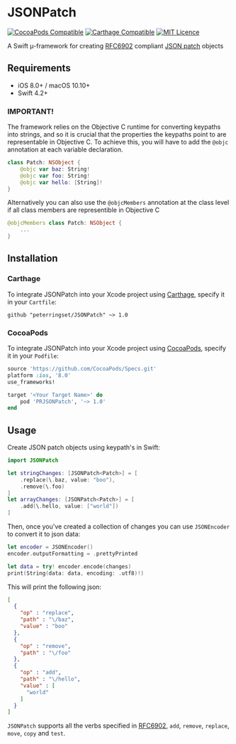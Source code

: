 # JSONPatch
[![CocoaPods Compatible](https://img.shields.io/cocoapods/v/PRJSONPatch.svg)](https://img.shields.io/cocoapods/v/PRJSONPatch.svg)
[![Carthage Compatible](https://img.shields.io/badge/Carthage-compatible-4BC51D.svg?style=flat)](https://github.com/Carthage/Carthage)
[![MIT Licence](https://badges.frapsoft.com/os/mit/mit.svg?v=103)](https://opensource.org/licenses/mit-license.php)

A Swift μ-framework for creating [RFC6902](https://tools.ietf.org/html/rfc6902) compliant [JSON patch](http://jsonpatch.com) objects

## Requirements

- iOS 8.0+ / macOS 10.10+
- Swift 4.2+

### IMPORTANT!

The framework relies on the Objective C runtime for converting keypaths into strings, and so it is crucial that the properties the keypaths point to are representable in Objective C. To achieve this, you will have to add the `@objc` annotation at each variable declaration.

```swift
class Patch: NSObject {
    @objc var baz: String!
    @objc var foo: String!
    @objc var hello: [String]!
}
```

Alternatively you can also use the `@objcMembers` annotation at the class level if all class members are representible in Objective C

```swift
@objcMembers class Patch: NSObject {
	...
}
```

## Installation
### Carthage

To integrate JSONPatch into your Xcode project using [Carthage](https://github.com/Carthage/Carthage), specify it in your `Cartfile`:

```ogdl
github "peterringset/JSONPatch" ~> 1.0
```

### CocoaPods

To integrate JSONPatch into your Xcode project using [CocoaPods](https://cocoapods.org), specify it in your `Podfile`:

```ruby
source 'https://github.com/CocoaPods/Specs.git'
platform :ios, '8.0'
use_frameworks!

target '<Your Target Name>' do
    pod 'PRJSONPatch', '~> 1.0'
end
```

## Usage

Create JSON patch objects using keypath's in Swift:

```swift
import JSONPatch

let stringChanges: [JSONPatch<Patch>] = [
    .replace(\.baz, value: "boo"),
    .remove(\.foo)
]
let arrayChanges: [JSONPatch<Patch>] = [
    .add(\.hello, value: ["world"])
]
```

Then, once you've created a collection of changes you can use `JSONEncoder` to convert it to json data:

```swift
let encoder = JSONEncoder()
encoder.outputFormatting = .prettyPrinted

let data = try! encoder.encode(changes)
print(String(data: data, encoding: .utf8)!)
```

This will print the following json:

```json
[
  {
    "op" : "replace",
    "path" : "\/baz",
    "value" : "boo"
  },
  {
    "op" : "remove",
    "path" : "\/foo"
  },
  {
    "op" : "add",
    "path" : "\/hello",
    "value" : [
      "world"
    ]
  }
]
```

`JSONPatch` supports all the verbs specified in [RFC6902](https://tools.ietf.org/html/rfc6902), `add`, `remove`, `replace`, `move`, `copy` and `test`.
